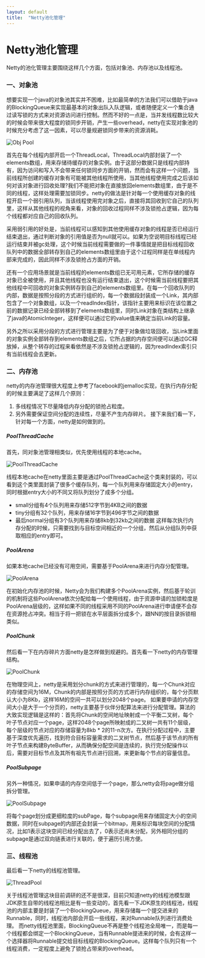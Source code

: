 ```yaml
---
layout: default
title:  "Netty池化管理"
---
```


# Netty池化管理
Netty的池化管理主要围绕这样几个方面，包括对象池、内存池以及线程池。

### 一、对象池
想要实现一个java的对象池其实并不困难，比如最简单的方法我们可以借助于java的BlockingQueue来实现最基本的对象出队入队逻辑，或者随便定义一个集合通过读写锁的方式来对资源访问进行控制。然而不好的一点是，当并发线程数比较大的时候会带来很大程度的锁同步开销，产生一些overhead，netty在实现对象池的时候充分考虑了这一因素，可以尽量规避锁同步带来的资源消耗。

![Obj Pool](/images/netty_recyler.png)

首先在每个线程内部开启一个ThreadLocal，ThreadLocal内部封装了一个elements数组，用来存储待缓存的对象实例。由于这部分数据只是线程内部持有，因为访问和写入不会带来任何锁同步方面的开销，然而会有这样一个问题，当前线程所创建的缓存对象有可能被其他线程所使用，当其他线程使用完成之后该如何对该对象进行回收处理?我们不能把对象在直接放回elements数组里，由于是不同的线程，这样处理需要加锁同步。netty的做法是针对每一个使用缓存对象的线程开启一个弱引用队列，当该线程使用完对象之后，直接将其回收到它自己的队列里，这样从其他线程的视角来看，对象的回收过程同样不涉及锁抢占逻辑，因为每个线程都对应自己的回收队列。

采用弱引用的好处是，当前线程可以感知到其他使用缓存对象的线程是否已经运行结束退出，通过判断对象的引用值是否为null就可以。如果为空说明目标线程已经运行结束并被gc处理，这个时候当前线程需要做的一件事情就是把目标线程回收队列中的数据全部转存到自己的elements数组里由于这个过程同样是在单线程内部来完成的，因此同样不涉及锁抢占方面的开销。

还有一个应用场景就是当前线程的elements数组已无可用元素，它所存储的缓存对象已全被使用，并且其他线程也没有运行结束退出，这个时候需当前线程要把其他线程中可回收的对象实例转存到自己的elements数组里。在每一个回收队列的内部，数据是按照分段的方式进行组织的，每一个数据段封装成一个Link，其内部包含了一个对象数组，以及一个readIndex指针，该指针主要用来标识在该位置之前的数据记录已经全部转移到了elements数组里，同时Link对象在类结构上继承了java的AtomicInteger，这样便可以通过它的value值来确定当前Link的容量。

另外之所以采用分段的方式进行管理主要是为了便于对象做垃圾回收，当Link里面的对象实例全部转存到elements数组之后，它所占据的内存空间便可以通过GC释放掉，从整个转存的过程来看依然是不涉及锁抢占逻辑的，因为readIndex索引只有当前线程会去更新。

### 二、内存池
netty的内存池管理很大程度上参考了facebook的jemalloc实现，在执行内存分配的时候主要满足了这样几个原则：
  1. 多线程情况下尽量降低内存分配的锁抢占粒度。
  2. 另外需要保证空间分配的连续性，尽量不产生内存碎片。
接下来我们看一下，针对每一个方面，netty是如何做到的。

##### PoolThreadCache
首先，同对象池管理相类似，优先使用线程的本地cache。

![PoolThreadCache](/images/PoolThreadCache.png)

线程本地cache在netty里面主要是通过PoolThreadCache这个类来封装的，可以看到这个类里面封装了很多个缓存队列，每一个队列用来存储固定大小的entry，同时根据entry大小的不同又将队列划分了成多个分组。
  - small分组有4个队列用来存储512字节到4KB之间的数据
  - tiny分组有32个队列，用来存储16字节到496字节之间的数据
  - 最后normal分组有3个队列用来存储8kb到32kb之间的数据
这样每次执行内存分配的时候，只需要找到与目标空间相近的一个分组，然后从分组队列中获取相应的entry即可。

##### PoolArena
如果本地cache已经没有可用空间，需要基于PoolArena来进行内存分配管理。

![PoolArena](/images/PoolArena.png)

在初始化内存池的时候，Netty会为我们构建多个PoolArena实例，然后基于轮训的机制将这些PoolArena依次分配给每一个使用线程，由于资源申请的加锁粒度是PoolArena层级的，这样如果不同的线程采用不同的PoolArena进行申请便不会存在资源抢占冲突。相当于将一把锁在水平层面拆分成多个，跟NN的按目录拆锁相类似。

##### PoolChunk
然后看一下在内存碎片方面netty是怎样做到规避的。首先看一下netty的内存管理结构。

![PoolChunk](/images/PoolChunk.png)

在物理空间上，netty是采用划分chunk的方式来进行管理的，每一个Chunk对应的存储空间为16M，Chunk的内部是按照分页的方式进行内存组织的，每个分页默认大小为8Kb，这样16M的空间一共可以划分2048个page。
如果要申请的内存空间大小是大于一个分页的，netty主要基于伙伴分配算法来进行分配管理。算法的大致实现逻辑是这样的：首先将Chunk的空间地址映射成一个平衡二叉树，每个叶子节点对应一个page，这样2048个page所映射成的二叉树一共有11个层级，每个层级的节点对应的存储容量为8kb * 2的11-n次方。在执行分配过程中，主要基于深度优先遍历，找到符合目标容量需求的二叉树节点，然后基于该节点的所有叶子节点来构建ByteBuffer，从而确保分配空间是连续的，执行完分配操作以后，需要对目标节点及其所有祖先节点进行回溯，来更新每个节点的容量信息。

##### PoolSubpage
另外一种情况，如果申请的内存空间低于一个page，那么netty会将page做分组拆分管理。

![PoolSubpage](/images/PoolSubpage.png)

将每个page划分成更细粒度的subPage，每个subpage用来存储固定大小的空间数据，同时在subpage的内部还会封装一个bitmap，用来标识每块空间的分配情况，比如1表示这块空间已经分配出去了，0表示还尚未分配，另外相同分组的subpage是通过双向链表进行关联的，便于遍历引用方便。

### 三、线程池
最后看一下netty的线程池管理。

![ThreadPool](/images/threadpool.png)

关于线程池管理这块目前调研的还不是很深，目前只知道netty的线程池模型跟JDK原生自带的线程池相比是有一些变动的，首先看一下JDK原生的线程池，线程池的内部主要是封装了一个BlockingQueue，用来存储每一个提交进来的Runnable，同时，线程池内部会开启一些线程，来对Runnable队列进行消费处理。
而netty线程池里面，BlockingQueue不再是整个线程池全局唯一，而是每一个线程都会绑定一个BlockingQueue，当有Runnable提进来的时候，会有这样一个选择器将Runnable提交给目标线程的BlockingQueue。这样每个队列只有一个线程消费，一定程度上避免了锁抢占带来的overhead。
